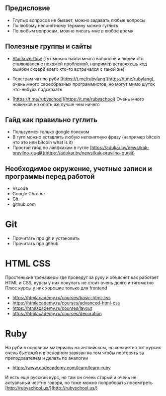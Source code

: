 ## Предисловие

* Глупых вопросов не бывает, можно задавать любые вопросы
* По любому непонятному термину можно гуглить
* По любым вопросам, можно писать мне в любое время

## Полезные группы и сайты

* [Stackoverflow](https://stackoverflow.com/) (тут можно найти много вопросов и людей кто сталкивался с похожей проблемой, например вставляешь код ошибки скоерй всего кто-то встречался с такой же)

* Телеграм чат по руби [https://t.me/rubylang](https://t.me/rubylang), очень много своеобразных программистов, но могут мимо шуток что-нибудь подсказать

* [https://t.me/rubyschool](https://t.me/rubyschool) Очень много новичков но опять же лучше чем ничего
## Гайд как правильно гуглить

* Пользуемся только google поиском
* В гугл можно вставлять любую непонятную фразу (например bitcoin что это или bitcoin what is it)
* Простой гайд по лайфхакам в гугле [https://adukar.by/news/kak-pravilno-guglit](https://adukar.by/news/kak-pravilno-guglit)
## Необходимое окружение, учетные записи и программы перед работой
* Vscode
* Google Chrome
* Git
* github.com
# Git
* Прочитать про git и установить
* Прочитать про github
# HTML CSS 

Простенькие тренажеры где проведут за руку и объяснят как работает HTML и CSS, курсы у них покупать не стоит очень долго и тягомотно
Плюс курсы у них хорошие только для frontend
* https://htmlacademy.ru/courses/basic-html-css
* https://htmlacademy.ru/courses/advanced-html-css
* https://htmlacademy.ru/courses/layout
* https://htmlacademy.ru/courses/decoration

# Ruby

На руби в основном материалы на английском, но конкретно тот курсик очень быстрый и в основном завязан на том чтобы повторять за преподователем и делать по аналогии
* https://www.codecademy.com/learn/learn-ruby


И есть еще русский курс, но там он очень старый и очень не актуальный честно говоря, но тоже можно попробовать посомтреть
[http://rubyschool.us/](http://rubyschool.us/)